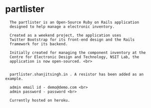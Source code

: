 partlister
==========

      The partlister is an Open-Source Ruby on Rails application 
      designed to help manage a electronic inventory.
      
      Created as a weekend project, the application uses 
      Twitter Bootstrap for its front-end design and the Rails
      framework for its backend.
      
      Initially created for managing the component inventory at the 
      Centre for Electronic Design and Technology, NSIT Lab, the 
      application is now open-sourced. <br>
      
      
      partlister.shanjitsingh.in . A resistor has been added as an example.
      
      admin email id - demo@demo.com <br>
      admin password - password <br>
      
      Currently hosted on heroku.
      
      

